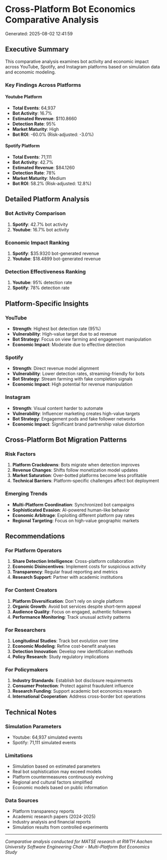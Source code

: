 
# Cross-Platform Bot Economics Comparative Analysis
Generated: 2025-08-02 12:41:59

## Executive Summary

This comparative analysis examines bot activity and economic impact across YouTube, Spotify, and Instagram platforms
based on simulation data and economic modeling.

### Key Findings Across Platforms


#### Youtube Platform
- **Total Events**: 64,937
- **Bot Activity**: 16.7%
- **Estimated Revenue**: $110.8660
- **Detection Rate**: 95%
- **Market Maturity**: High
- **Bot ROI**: -60.0% (Risk-adjusted: -3.0%)

#### Spotify Platform
- **Total Events**: 71,111
- **Bot Activity**: 42.7%
- **Estimated Revenue**: $84.1260
- **Detection Rate**: 78%
- **Market Maturity**: Medium
- **Bot ROI**: 58.2% (Risk-adjusted: 12.8%)


## Detailed Platform Analysis

### Bot Activity Comparison
1. **Spotify**: 42.7% bot activity
2. **Youtube**: 16.7% bot activity

### Economic Impact Ranking
1. **Spotify**: $35.9320 bot-generated revenue
2. **Youtube**: $18.4899 bot-generated revenue

### Detection Effectiveness Ranking
1. **Youtube**: 95% detection rate
2. **Spotify**: 78% detection rate


## Platform-Specific Insights

### YouTube
- **Strength**: Highest bot detection rate (95%)
- **Vulnerability**: High-value target due to ad revenue
- **Bot Strategy**: Focus on view farming and engagement manipulation
- **Economic Impact**: Moderate due to effective detection

### Spotify
- **Strength**: Direct revenue model alignment
- **Vulnerability**: Lower detection rates, streaming-friendly for bots
- **Bot Strategy**: Stream farming with fake completion signals
- **Economic Impact**: High potential for revenue manipulation

### Instagram
- **Strength**: Visual content harder to automate
- **Vulnerability**: Influencer marketing creates high-value targets
- **Bot Strategy**: Engagement pods and fake follower networks
- **Economic Impact**: Significant brand partnership value distortion

## Cross-Platform Bot Migration Patterns

### Risk Factors
1. **Platform Crackdowns**: Bots migrate when detection improves
2. **Revenue Changes**: Shifts follow monetization model updates
3. **Market Saturation**: Over-botted platforms become less profitable
4. **Technical Barriers**: Platform-specific challenges affect bot deployment

### Emerging Trends
- **Multi-Platform Coordination**: Synchronized bot campaigns
- **Sophisticated Evasion**: AI-powered human-like behavior
- **Economic Arbitrage**: Exploiting different platform pay rates
- **Regional Targeting**: Focus on high-value geographic markets

## Recommendations

### For Platform Operators
1. **Share Detection Intelligence**: Cross-platform collaboration
2. **Economic Disincentives**: Implement costs for suspicious activity
3. **Transparency**: Regular fraud reporting and metrics
4. **Research Support**: Partner with academic institutions

### For Content Creators
1. **Platform Diversification**: Don't rely on single platform
2. **Organic Growth**: Avoid bot services despite short-term appeal
3. **Audience Quality**: Focus on engaged, authentic followers
4. **Performance Monitoring**: Track unusual activity patterns

### For Researchers
1. **Longitudinal Studies**: Track bot evolution over time
2. **Economic Modeling**: Refine cost-benefit analyses
3. **Detection Innovation**: Develop new identification methods
4. **Policy Research**: Study regulatory implications

### For Policymakers
1. **Industry Standards**: Establish bot disclosure requirements
2. **Consumer Protection**: Protect against fraudulent influence
3. **Research Funding**: Support academic bot economics research
4. **International Cooperation**: Address cross-border bot operations

## Technical Notes

### Simulation Parameters
- Youtube: 64,937 simulated events
- Spotify: 71,111 simulated events

### Limitations
- Simulation based on estimated parameters
- Real bot sophistication may exceed models
- Platform countermeasures continuously evolving
- Regional and cultural factors simplified
- Economic models based on public information

### Data Sources
- Platform transparency reports
- Academic research papers (2024-2025)
- Industry analysis and financial reports
- Simulation results from controlled experiments

---

*Comparative analysis conducted for MATSE research at RWTH Aachen University*
*Software Engineering Chair - Multi-Platform Bot Economics Study*
